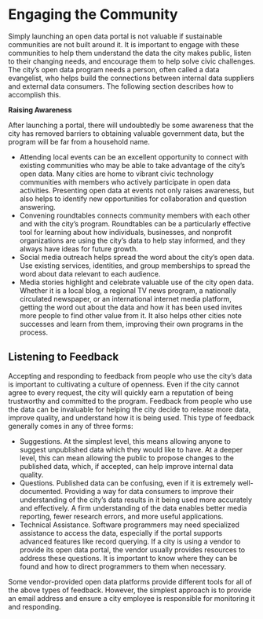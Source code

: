 # Engaging the Community

Simply launching an open data portal is not valuable if sustainable communities are not built around it. It is important to engage with these communities to help them understand the data the city makes public, listen to their changing needs, and encourage them to help solve civic challenges. The city’s open data program needs a person, often called a data evangelist, who helps build the connections between internal data suppliers and external data consumers. The following section describes how to accomplish this.

**Raising Awareness**

After launching a portal, there will undoubtedly be some awareness that the city has removed barriers to obtaining valuable government data, but the program will be far from a household name.

* Attending local events can be an excellent opportunity to connect with existing communities who may be able to take advantage of the city’s open data. Many cities are home to vibrant civic technology communities with members who actively participate in open data activities. Presenting open data at events not only raises awareness, but also helps to identify new opportunities for collaboration and question answering.
* Convening roundtables connects community members with each other and with the city’s program. Roundtables can be a particularly effective tool for learning about how individuals, businesses, and nonprofit organizations are using the city’s data to help stay informed, and they always have ideas for future growth.
* Social media outreach helps spread the word about the city’s open data. Use existing services, identities, and group memberships to spread the word about data relevant to each audience.
* Media stories highlight and celebrate valuable use of the city open data. Whether it is a local blog, a regional TV news program, a nationally circulated newspaper, or an international internet media platform, getting the word out about the data and how it has been used invites more people to find other value from it. It also helps other cities note successes and learn from them, improving their own programs in the process.

## Listening to Feedback

Accepting and responding to feedback from people who use the city’s data is important to cultivating a culture of openness. Even if the city cannot agree to every request, the city will quickly earn a reputation of being trustworthy and committed to the program. Feedback from people who use the data can be invaluable for helping the city decide to release more data, improve quality, and understand how it is being used. This type of feedback generally comes in any of three forms:

* Suggestions. At the simplest level, this means allowing anyone to suggest unpublished data which they would like to have. At a deeper level, this can mean allowing the public to propose changes to the published data, which, if accepted, can help improve internal data quality.
* Questions. Published data can be confusing, even if it is extremely well-documented. Providing a way for data consumers to improve their understanding of the city’s data results in it being used more accurately and effectively. A firm understanding of the data enables better media reporting, fewer research errors, and more useful applications.
* Technical Assistance. Software programmers may need specialized assistance to access the data, especially if the portal supports advanced features like record querying. If a city is using a vendor to provide its open data portal, the vendor usually provides resources to address these questions. It is important to know where they can be found and how to direct programmers to them when necessary.

Some vendor-provided open data platforms provide different tools for all of the above types of feedback. However, the simplest approach is to provide an email address and ensure a city employee is responsible for monitoring it and responding.
